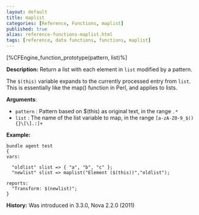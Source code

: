 ```yaml
---
layout: default
title: maplist
categories: [Reference, Functions, maplist]
published: true
alias: reference-functions-maplist.html
tags: [reference, data functions, functions, maplist]
---
```


[%CFEngine_function_prototype(pattern, list)%]

**Description:** Return a list with each element in `list` modified by a 
pattern.

The `$(this)` variable expands to the currently processed entry from `list`. 
This is essentially like the map() function in Perl, and applies to
lists.

**Arguments**:

* `pattern` : Pattern based on $(this) as original text, in the range `.*`
* `list` : The name of the list variable to map, in the range
`[a-zA-Z0-9_$(){}\[\].:]+`

**Example:**

```cf3
bundle agent test
{
vars:

  "oldlist" slist => { "a", "b", "c" };
  "newlist" slist => maplist("Element ($(this))","oldlist");

reports:
  "Transform: $(newlist)";
}
```

**History:** Was introduced in 3.3.0, Nova 2.2.0 (2011)
